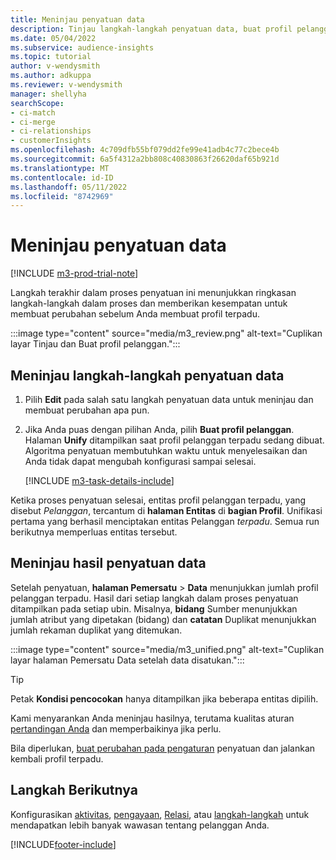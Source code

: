 ```yaml
---
title: Meninjau penyatuan data
description: Tinjau langkah-langkah penyatuan data, buat profil pelanggan terpadu, dan tinjau hasilnya
ms.date: 05/04/2022
ms.subservice: audience-insights
ms.topic: tutorial
author: v-wendysmith
ms.author: adkuppa
ms.reviewer: v-wendysmith
manager: shellyha
searchScope:
- ci-match
- ci-merge
- ci-relationships
- customerInsights
ms.openlocfilehash: 4c709dfb55bf079dd2fe99e41adb4c77c2bece4b
ms.sourcegitcommit: 6a5f4312a2bb808c40830863f26620daf65b921d
ms.translationtype: MT
ms.contentlocale: id-ID
ms.lasthandoff: 05/11/2022
ms.locfileid: "8742969"
---
```

# <a name="review-data-unification"></a>Meninjau penyatuan data

[!INCLUDE [m3-prod-trial-note](includes/m3-prod-trial-note.md)]

Langkah terakhir dalam proses penyatuan ini menunjukkan ringkasan langkah-langkah dalam proses dan memberikan kesempatan untuk membuat perubahan sebelum Anda membuat profil terpadu.

:::image type="content" source="media/m3_review.png" alt-text="Cuplikan layar Tinjau dan Buat profil pelanggan.":::

## <a name="review-the-data-unification-steps"></a>Meninjau langkah-langkah penyatuan data

1. Pilih **Edit** pada salah satu langkah penyatuan data untuk meninjau dan membuat perubahan apa pun.

1. Jika Anda puas dengan pilihan Anda, pilih **Buat profil pelanggan**. Halaman **Unify** ditampilkan saat profil pelanggan terpadu sedang dibuat. Algoritma penyatuan membutuhkan waktu untuk menyelesaikan dan Anda tidak dapat mengubah konfigurasi sampai selesai.

   [!INCLUDE [m3-task-details-include](includes/m3-task-details.md)]

Ketika proses penyatuan selesai, entitas profil pelanggan terpadu, yang disebut *Pelanggan*, tercantum di **halaman Entitas** di **bagian Profil**. Unifikasi pertama yang berhasil menciptakan entitas Pelanggan *terpadu*. Semua run berikutnya memperluas entitas tersebut.

## <a name="review-the-results-of-data-unification"></a>Meninjau hasil penyatuan data

Setelah penyatuan, **halaman Pemersatu** > **Data** menunjukkan jumlah profil pelanggan terpadu. Hasil dari setiap langkah dalam proses penyatuan ditampilkan pada setiap ubin. Misalnya, **bidang** Sumber menunjukkan jumlah atribut yang dipetakan (bidang) dan **catatan** Duplikat menunjukkan jumlah rekaman duplikat yang ditemukan.

:::image type="content" source="media/m3_unified.png" alt-text="Cuplikan layar halaman Pemersatu Data setelah data disatukan.":::

> [!TIP]
> Petak **Kondisi pencocokan** hanya ditampilkan jika beberapa entitas dipilih.

Kami menyarankan Anda meninjau hasilnya, terutama kualitas aturan [pertandingan Anda](data-unification-update.md#manage-match-rules) dan memperbaikinya jika perlu.

Bila diperlukan, [buat perubahan pada pengaturan](data-unification-update.md) penyatuan dan jalankan kembali profil terpadu.

## <a name="next-step"></a>Langkah Berikutnya

Konfigurasikan [aktivitas](activities.md), [pengayaan](enrichment-hub.md), [Relasi](relationships.md), atau [langkah-langkah](measures.md) untuk mendapatkan lebih banyak wawasan tentang pelanggan Anda.

[!INCLUDE[footer-include](includes/footer-banner.md)]
